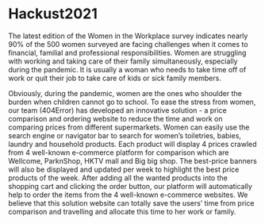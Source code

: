 # Hackust2021

The latest edition of the Women in the Workplace survey indicates nearly 90% of the 500 women surveyed are facing challenges when it comes to financial, familial and professional responsibilities. Women are struggling with working and taking care of their family simultaneously, especially during the pandemic. It is usually a woman who needs to take time off of work or quit their job to take care of kids or sick family members. 

Obviously, during the pandemic, women are the ones who shoulder the burden when children cannot go to school. To ease the stress from women, our team (404Error) has developed an innovative solution - a price comparison and ordering website to reduce the time and work on comparing prices from different supermarkets. Women can easily use the search engine or navigator bar to search for women’s toiletries, babies, laundry and household products. Each product will display 4 prices crawled from 4 well-known e-commerce platform for comparison which are Wellcome, ParknShop, HKTV mall and Big big shop. The best-price banners will also be displayed and updated per week to highlight the best price products of the week. After adding all the wanted products into the shopping cart and clicking the order button, our platform will automatically help to order the items from the 4 well-known e-commerce websites. We believe that this solution website can totally save the users’ time from price comparison and travelling and allocate this time to her work or family.
